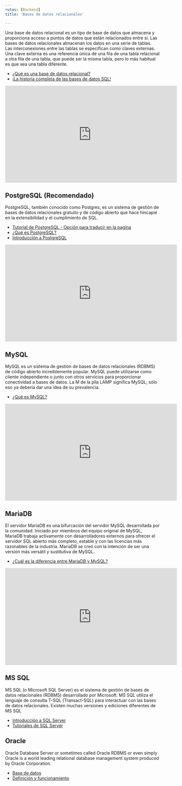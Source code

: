 ```yaml
---
rutas: [Backend]
title: 'Bases de datos relacionales'

---
```


Una base de datos relacional es un tipo de base de datos que almacena y proporciona acceso a puntos de datos que están relacionados entre sí. Las bases de datos relacionales almacenan los datos en una serie de tablas. Las interconexiones entre las tablas se especifican como claves externas. Una clave externa es una referencia única de una fila de una tabla relacional a otra fila de una tabla, que puede ser la misma tabla, pero lo más habitual es que sea una tabla diferente.

* [¿Qué es una base de datos relacional?](https://www.ibm.com/mx-es/topics/relational-databases)
* [¡La historia completa de las bases de datos SQL!](https://ed.team/blog/la-historia-completa-de-las-bases-de-datos-sql-o-relacionales)

<iframe width="560" height="315" src="https://www.youtube.com/embed/uUdKAYl-F7g?si=yVgR-za-Ks8QHvC0&cc_load_policy=1&cc_lang_pref=es" title="YouTube video player" frameborder="0" allow="accelerometer; autoplay; clipboard-write; encrypted-media; gyroscope; picture-in-picture; web-share" allowfullscreen></iframe>

## PostgreSQL (Recomendado)
PostgreSQL, también conocido como Postgres, es un sistema de gestión de bases de datos relacionales gratuito y de código abierto que hace hincapié en la extensibilidad y el cumplimiento de SQL.

* [Tutorial de PostgreSQL - Opción para traducir en la pagina](https://www.geeksforgeeks.org/what-is-postgresql-introduction/)
* [¿Qué es PostgreSQL?](https://www.ibm.com/mx-es/topics/postgresql)
* [Introducción a PostgreSQL](https://medium.com/@diego.coder/introducción-a-postgresql-70dafbaac615)

<iframe width="560" height="315" src="https://www.youtube.com/embed/qw--VYLpxG4?si=IXyQVTnzf2tVtamy&cc_load_policy=1&cc_lang_pref=es" title="YouTube video player" frameborder="0" allow="accelerometer; autoplay; clipboard-write; encrypted-media; gyroscope; picture-in-picture; web-share" allowfullscreen></iframe>

## MySQL
MySQL es un sistema de gestión de bases de datos relacionales (RDBMS) de código abierto increíblemente popular. MySQL puede utilizarse como cliente independiente o junto con otros servicios para proporcionar conectividad a bases de datos. La M de la pila LAMP significa MySQL; sólo eso ya debería dar una idea de su prevalencia.

* [¿Qué es MySQL?](https://cloud.google.com/mysql?hl=es)

<iframe width="560" height="315" src="https://www.youtube.com/embed/96s2i-H7e0w?si=wzQRQIEOOZYxAA_C&cc_load_policy=1&cc_lang_pref=es" title="YouTube video player" frameborder="0" allow="accelerometer; autoplay; clipboard-write; encrypted-media; gyroscope; picture-in-picture; web-share" allowfullscreen></iframe>

## MariaDB
El servidor MariaDB es una bifurcación del servidor MySQL desarrollada por la comunidad. Iniciado por miembros del equipo original de MySQL, MariaDB trabaja activamente con desarrolladores externos para ofrecer el servidor SQL abierto más completo, estable y con las licencias más razonables de la industria. MariaDB se creó con la intención de ser una versión más versátil y sustitutiva de MySQL.

* [¿Cuál es la diferencia entre MariaDB y MySQL?](https://aws.amazon.com/es/compare/the-difference-between-mariadb-vs-mysql/#:~:text=MariaDB%20admite%20el%20cifrado%20de%20registro,el%20cifrado%20de%20registro%20binario.&text=MySQL%20tiene%20menos%20motores%20de,varios%20motores%20en%20una%20tabla.&text=MySQL%20tiene%20dos%20versiones%3A%20MySQL,y%20una%20versión%20de%20GPL.)

<iframe width="560" height="315" src="https://www.youtube.com/embed/RwvpitfevNU?si=07_EHxmFMfg13cKD&cc_load_policy=1&cc_lang_pref=es" title="YouTube video player" frameborder="0" allow="accelerometer; autoplay; clipboard-write; encrypted-media; gyroscope; picture-in-picture; web-share" allowfullscreen></iframe>

## MS SQL
MS SQL (o Microsoft SQL Server) es el sistema de gestión de bases de datos relacionales (RDBMS) desarrollado por Microsoft. MS SQL utiliza el lenguaje de consulta T-SQL (Transact-SQL) para interactuar con las bases de datos relacionales. Existen muchas versiones y ediciones diferentes de MS SQL

* [Introducción a SQL Server](https://www.microsoft.com/es-mx/sql-server)
* [Tutoriales de SQL Server](https://learn.microsoft.com/es-mx/sql/sql-server/tutorials-for-sql-server-2016?view=sql-server-ver15)


## Oracle
Oracle Database Server or sometimes called Oracle RDBMS or even simply Oracle is a world leading relational database management system produced by Oracle Corporation.

* [Base de datos](https://www.oracle.com/mx/database/)
* [Definición y funcionamiento](https://www.ionos.es/digitalguide/hosting/cuestiones-tecnicas/oracle-database/)